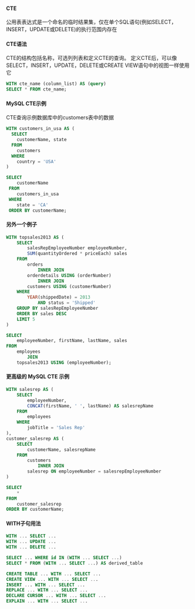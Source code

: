 #### CTE
公用表表达式是一个命名的临时结果集，仅在单个SQL语句(例如SELECT，INSERT，UPDATE或DELETE)的执行范围内存在

#### CTE语法
CTE的结构包括名称，可选列列表和定义CTE的查询。 定义CTE后，可以像SELECT，INSERT，UPDATE，DELETE或CREATE VIEW语句中的视图一样使用它
```sql
WITH cte_name (column_list) AS (query)
SELECT * FROM cte_name;
```

#### MySQL CTE示例
CTE查询示例数据库中的customers表中的数据
```sql
WITH customers_in_usa AS (
  SELECT 
    customerName, state
  FROM
    customers
  WHERE
    country = 'USA'
)

SELECT
    customerName
 FROM
    customers_in_usa
 WHERE
    state = 'CA'
 ORDER BY customerName;
```

#### 另外一个例子
```sql
WITH topsales2013 AS (
    SELECT 
        salesRepEmployeeNumber employeeNumber,
        SUM(quantityOrdered * priceEach) sales
    FROM
        orders
            INNER JOIN
        orderdetails USING (orderNumber)
            INNER JOIN
        customers USING (customerNumber)
    WHERE
        YEAR(shippedDate) = 2013
            AND status = 'Shipped'
    GROUP BY salesRepEmployeeNumber
    ORDER BY sales DESC
    LIMIT 5
)

SELECT 
    employeeNumber, firstName, lastName, sales
FROM
    employees
        JOIN
    topsales2013 USING (employeeNumber);
```

#### 更高级的 MySQL CTE 示例
```sql
WITH salesrep AS (
    SELECT 
        employeeNumber,
        CONCAT(firstName, ' ', lastName) AS salesrepName
    FROM
        employees
    WHERE
        jobTitle = 'Sales Rep'
),
customer_salesrep AS (
    SELECT 
        customerName, salesrepName
    FROM
        customers
            INNER JOIN
        salesrep ON employeeNumber = salesrepEmployeeNumber
)

SELECT 
    *
FROM
    customer_salesrep
ORDER BY customerName;
```

#### WITH子句用法
```sql
WITH ... SELECT ...
WITH ... UPDATE ...
WITH ... DELETE ...
```

```sql
SELECT ... WHERE id IN (WITH ... SELECT ...)
SELECT * FROM (WITH ... SELECT ...) AS derived_table
```

```sql
CREATE TABLE ... WITH ... SELECT ...
CREATE VIEW ... WITH ... SELECT ...
INSERT ... WITH ... SELECT ...
REPLACE ... WITH ... SELECT ...
DECLARE CURSOR ... WITH ... SELECT ...
EXPLAIN ... WITH ... SELECT ...
```
